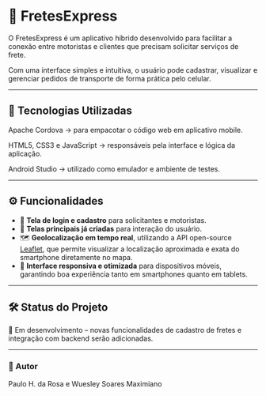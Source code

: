 # 🚚 FretesExpress

O FretesExpress é um aplicativo híbrido desenvolvido para facilitar a conexão entre motoristas e clientes que precisam solicitar serviços de frete.

Com uma interface simples e intuitiva, o usuário pode cadastrar, visualizar e gerenciar pedidos de transporte de forma prática pelo celular.

---

## 📱 Tecnologias Utilizadas

Apache Cordova → para empacotar o código web em aplicativo mobile.

HTML5, CSS3 e JavaScript → responsáveis pela interface e lógica da aplicação.

Android Studio → utilizado como emulador e ambiente de testes.

---

## ⚙️ Funcionalidades

* 🔑 **Tela de login e cadastro** para solicitantes e motoristas.
* 📱 **Telas principais já criadas** para interação do usuário.
* 🗺️ **Geolocalização em tempo real**, utilizando a API open-source [Leaflet](https://leafletjs.com/), que permite visualizar a localização aproximada e exata do smartphone diretamente no mapa.
* 🎨 **Interface responsiva e otimizada** para dispositivos móveis, garantindo boa experiência tanto em smartphones quanto em tablets.
---

## 🛠️ Status do Projeto

🚧 Em desenvolvimento – novas funcionalidades de cadastro de fretes e integração com backend serão adicionadas.

---
### 👤 Autor

Paulo H. da Rosa e Wuesley Soares Maximiano
